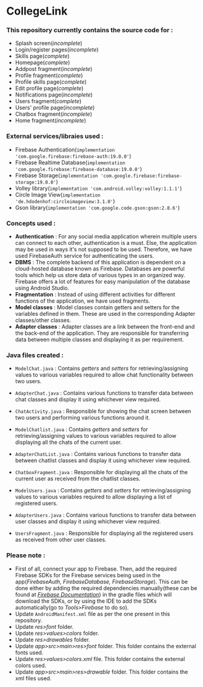 # CollegeLink

### This repository currently contains the source code for :

- Splash screen(_incomplete_)
- Login/register pages(_incomplete_)
- Skills page(_complete_)
- Homepage(_complete_)
- Addpost fragment(_incomplete_)
- Profile fragment(_complete_)
- Profile skills page(_complete_)
- Edit profile page(_complete_)
- Notifications page(_incomplete_)
- Users fragment(_complete_)
- Users' profile page(_incomplete_)
- Chatbox fragment(_incomplete_)
- Home fragment(_incomplete_)

### External services/libraies used :

- Firebase Authentication(`implementation 'com.google.firebase:firebase-auth:19.0.0'`)
- Firebase Realtime Database(`implementation 'com.google.firebase:firebase-database:19.0.0'`)
- Firebase Storage(`implementation 'com.google.firebase:firebase-storage:19.0.0'`)
- Volley library(`implementation 'com.android.volley:volley:1.1.1'`)
- Circle Image View(`implementation 'de.hdodenhof:circleimageview:3.1.0'`)
- Gson library(`implementation 'com.google.code.gson:gson:2.8.6'`)

### Concepts used :

- **Authentication** : For any social media application wherein multiple users can connect to each other, authentication is a must. Else, the application may be used in ways it's not supposed to be used. Therefore, we have used FirebaseAuth service for authenticating the users.
- **DBMS** : The complete backend of this application is dependent on a cloud-hosted database known as Firebase. Databases are powerful tools which help us store data of various types in an organized way. Firebase offers a lot of features for easy manipulation of the database using Android Studio.
- **Fragmentation** : Instead of using different activities for different functions of the application, we have used fragments.
- **Model classes** : Model classes contain getters and setters for the variables defined in them. These are used in the corresponding Adapter classes/other classes.
- **Adapter classes** : Adapter classes are a link between the front-end and the back-end of the application. They are responsible for transferring data between multiple classes and displaying it as per requirement.

### Java files created :

- `ModelChat.java` : Contains _getters_ and _setters_ for retrieving/assigning values to various variables required to allow chat functionality between two users.
- `AdapterChat.java` : Contains various functions to transfer data between chat classes and display it using whichever view required.
- `ChatActivity.java` : Responsible for showing the chat screen between two users and performing various functions around it.
- `ModelChatlist.java` : Contains _getters_ and _setters_ for retrieving/assigning values to various variables required to allow displaying all the chats of the current user.
- `AdapterChatList.java` : Contains various functions to transfer data between chatlist classes and display it using whichever view required.
- `ChatboxFragment.java` : Responsible for displaying all the chats of the current user as received from the chatlist classes.

- `ModelUsers.java` : Contains _getters_ and _setters_ for retrieving/assigning values to various variables required to allow displaying a list of registered users.
- `AdapterUsers.java` : Contains various functions to transfer data between user classes and display it using whichever view required.
- `UsersFragment.java` : Responsible for displaying all the registered users as received from other user classes.

### Please note :

- First of all, connect your app to Firebase. Then, add the required Firebase SDKs for the Firebase services being used in the app(_FirebaseAuth, FirebaseDatabase, FirebaseStorage_). This can be done either by adding the required dependencies manually(these can be found at [_Firebase Documentation_](https://firebase.google.com/docs)) in the gradle files which will download the SDKs, or by using the IDE to add the SDKs automatically(go to _Tools>Firebase_ to do so).
- Update `AndroidManifest.xml` file as per the one present in this repository.
- Update _res>font_ folder.
- Update _res>values>colors_ folder.
- Update _res>drawables_ folder.
- Update _app>src>main>res>font_ folder. This folder contains the external fonts used.
- Update _res>values>colors.xml_ file. This folder contains the external colors used.
- Update _app>src>main>res>drawable_ folder. This folder contains the xml files used.
